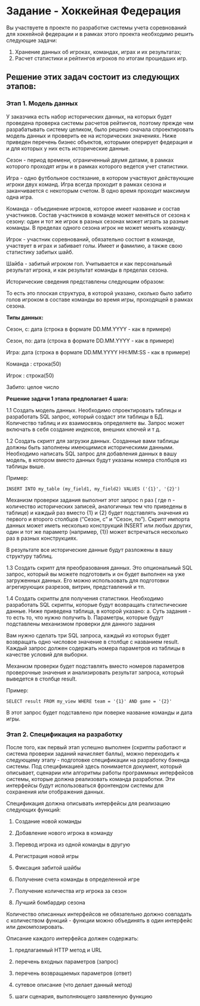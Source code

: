# Задание - Хоккейная Федерация

Вы участвуете в проекте по разработке системы учета соревнований для хоккейной федерации и в рамках этого проекта необходимо решить следующие задачи:

1. Хранение данных об игроках, командах, играх и их результатах;
2. Расчет статистики и рейтингов игроков по итогам прошедших игр.

## Решение этих задач состоит из следующих этапов:

### Этап 1. Модель данных

У заказчика есть набор исторических данных, на которых будет проведена проверка системы расчетов рейтингов, поэтому прежде чем разрабатывать систему целиком, было решено сначала спроектировать модель данных и проверить ее на исторических значениях.
Ниже приведен перечень бизнес объектов, которыми оперирует федерация и и для которых у них есть исторические данные.

Сезон - период времени, ограниченный двумя датами, в рамках которого проходят игры и в рамках которого ведется учет статистики.

Игра - одно футбольное состязание, в котором участвуют действующие игроки двух команд. Игра всегда проходит в рамках сезона и заканчивается с некоторым счетом. В одно время проходит максимум одна игра.

Команда - объединение игроков, которое имеет название и состав участников. Состав участников в команде может меняться от сезона к сезону: один и тот же игрок в разных сезонах может играть за разные команды. В пределах одного сезона игрок не может менять команду.

Игрок - участник соревнований, обязательно состоит в команде, участвует в играх и забивает голы. Имеет и фамилию, а также свою статистику забитых шайб.

Шайба - забитый игроком гол. Учитывается и как персональный результат игрока, и как результат команды в пределах сезона.

Исторические сведения представлены следующим образом:

То есть это плоская структура, в которой указано, сколько было забито голов игроком в составе команды во время игры, проходящей в рамках сезона.

**Типы данных:**

Сезон, с: дата (строка в формате DD.MM.YYYY - как в примере)

Сезон, по: дата  (строка в формате DD.MM.YYYY - как в примере)

Игра: дата  (строка в формате DD.MM.YYYY HH:MM:SS - как в примере)

Команда : строка(50)

Игрок : строка(50)

Забито: целое число

**Решение задачи 1 этапа предполагает 4 шага:**

1.1 Создать модель данных. Необходимо спроектировать таблицы и разработать SQL запрос, который создаст эти таблицы в БД. Количество таблиц и их взаимосвязь определяете вы. Запрос может включать в себя создание индексов, внешних ключей и т д.

1.2 Создать скрипт для загрузки данных. Созданные вами таблицы должны быть заполнены имеющимися историческими данными. Необходимо написать SQL запрос для добавления данных в вашу модель, в котором вместо данных будут указаны номера столбцов из таблицы выше.

Пример:

~~~
INSERT INTO my_table (my_field1, my_field2) VALUES ('{1}', '{2}')
~~~

Механизм проверки задания выполнит этот запрос n раз ( где n - количество исторических записей, аналогичных тем что приведены в таблице) и каждый раз вместо {1} и {2} будет подставлять значения из первого и второго столбцов (“Сезон, с” и “Сезон, по”). Скрипт импорта данных может иметь несколько конструкций INSERT или любых других, один и тот же параметр (например, {1}) может встречаться несколько раз в разных конструкциях.

В результате все исторические данные будут разложены в вашу структуру таблиц.

1.3 Создать скрипт для преобразования данных. Это опциональный SQL запрос, который вы можете подготовить и он будет выполнен на уже загруженных данных. Его можно использовать для подготовки агрегирующих разрезов, витрин, представлений и тп.

1.4 Создать скрипты для получения статистики. Необходимо разработать SQL скрипты, которые будут возвращать статистические данные. Ниже приведена таблица, в которой указано:
              a. Суть задания - то есть то, что нужно получить
              b. Параметры, которые будут подставлены механизмом проверки для данного задания


Вам нужно сделать три SQL запроса, каждый из которых будет возвращать одно числовое значение в столбце с названием result. Каждый запрос должен содержать номера параметров из таблицы в качестве условий для выборки.

Механизм проверки будет подставлять вместо номеров параметров проверочные значения и анализировать результат запроса, который выведется в столбце result.

Пример:

~~~
SELECT result FROM my_view WHERE team = '{1}' AND game = '{2}'
~~~

В этот запрос будет подставлено при поверке название команды и дата игры.


### Этап 2. Спецификация на разработку

После того, как первый этап успешно выполнен (скрипты работают и система проверки заданий начисляет баллы), можно переходить к следующему этапу - подготовке спецификации на разработку бэкенда системы.
Под спецификацией здесь понимается документ, который описывает, сценарии или алгоритмы работы программных интерфейсов системы, которые должна реализовать команда разработки. Эти интерфейсы будут использоваться фронтендом системы для сохранения или отображения данных.

Спецификация должна описывать интерфейсы для реализацию следующих функций:

1. Создание новой команды

2. Добавление нового игрока в команду

3. Перевод игрока из одной команды в другую

4. Регистрация новой игры

5. Фиксация забитой шайбы

6. Получение счета команды в определенной игре

7. Получение количества игр игрока за сезон

8. Лучший бомбардир сезона

Количество описанных интерфейсов не обязательно должно совпадать с количеством функций - функции можно объединять в один интерфейс или декомпозировать.

Описание каждого интерфейса должен содержать:

1. предлагаемый HTTP метод и URL

2. перечень входных параметров (запрос)

3. перечень возвращаемых параметров (ответ)

4. сутевое описание (что делает данный метод)

5. шаги сценария, выполняющего заявленную функцию
